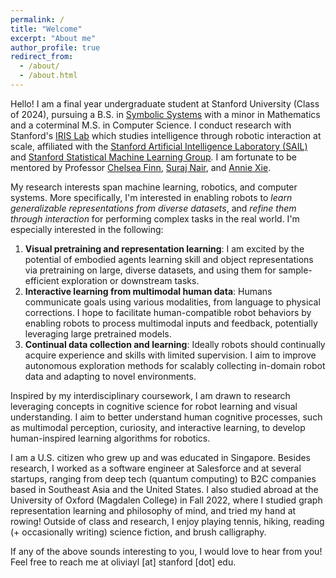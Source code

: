 ```yaml
---
permalink: /
title: "Welcome"
excerpt: "About me"
author_profile: true
redirect_from: 
  - /about/
  - /about.html
---
```


Hello! I am a final year undergraduate student at Stanford University (Class of 2024), pursuing a B.S. in [Symbolic Systems](https://symsys.stanford.edu/) with a minor in Mathematics and a coterminal M.S. in Computer Science. I conduct research with Stanford's [IRIS Lab](https://irislab.stanford.edu/) which studies intelligence through robotic interaction at scale, affiliated with the [Stanford Artificial Intelligence Laboratory (SAIL)](https://ai.stanford.edu/) and [Stanford Statistical Machine Learning Group](http://ml.stanford.edu/index.html). I am fortunate to be mentored by Professor [Chelsea Finn](https://ai.stanford.edu/~cbfinn/), [Suraj Nair](https://cs.stanford.edu/~surajn/), and [Annie Xie](https://anxie.github.io/).

My research interests span machine learning, robotics, and computer systems. More specifically, I'm interested in enabling robots to *learn generalizable representations from diverse datasets*, and *refine them through interaction* for performing complex tasks in the real world. I'm especially interested in the following:
1. **Visual pretraining and representation learning**: I am excited by the potential of embodied agents learning skill and object representations via pretraining on large, diverse datasets, and using them for sample-efficient exploration or downstream tasks. 
2. **Interactive learning from multimodal human data**: Humans communicate goals using various modalities, from language to physical corrections. I hope to facilitate human-compatible robot behaviors by enabling robots to process multimodal inputs and feedback, potentially leveraging large pretrained models.
3. **Continual data collection and learning**: Ideally robots should continually acquire experience and skills with limited supervision. I aim to improve autonomous exploration methods for scalably collecting in-domain robot data and adapting to novel environments. 

Inspired by my interdisciplinary coursework, I am drawn to research leveraging concepts in cognitive science for robot learning and visual understanding. I aim to better understand human cognitive processes, such as multimodal perception, curiosity, and interactive learning, to develop human-inspired learning algorithms for robotics. 

I am a U.S. citizen who grew up and was educated in Singapore. Besides research, I worked as a software engineer at Salesforce and at several startups, ranging from deep tech (quantum computing) to B2C companies based in Southeast Asia and the United States. I also studied abroad at the University of Oxford (Magdalen College) in Fall 2022, where I studied graph representation learning and philosophy of mind, and tried my hand at rowing! Outside of class and research, I enjoy playing tennis, hiking, reading (+ occasionally writing) science fiction, and brush calligraphy.

If any of the above sounds interesting to you, I would love to hear from you! Feel free to reach me at oliviayl [at] stanford [dot] edu.


<!-- 12/6/2023(2): 1. **Visual pretraining and representation learning**: In novel situations, humans don't re-learn skills and object representations from scratch. I am excited by the potential of robotic agents similarly learning environmental representations via pretraining on large, diverse datasets, and using these representations for exploration or downstream tasks. 
2. **Interactive learning from multimodal human data**: Humans communicate goals and provide feedback using various modalities, from language to physical corrections. I hope to develop methods capable of understanding multimodal task specifications to generate more expressive, human-compatible behaviors in robots, potentially leveraging Internet-scale multimodal pretrained models.
3. **Continual data collection and learning**: Supervision is costly, and I am excited by the prospect of robots continually acquiring knowledge and skills with limited supervision, as humans often do. Autonomous exploration also facilitates scalable, in-domain robot data collection, and I aim to improve learning from exploration for adaptively performing downstream tasks in novel environments. -->

<!-- 12/6/2023: More broadly, I'm interested in *embodied systems capable of intelligently exploring their environments, and harnessing learned knowledge for downstream tasks*. When faced with novel situations, humans don't re-learn skills and object representations from scratch. I am excited by the potential of robotic agents similarly learning representations of the environment, for instance via pretraining on (potentially multimodal) information, and using these representations to explore novel environments intelligently through interaction. After familiarizing itself with the specific objects and dynamics the new environment, the robot can then proceed with its assigned tasks. ... Through my current coursework and research, ... Some areas of human cognition that I hope to explore through a computational lens are multimodal perception, interactive learning, and curiosity.... engineer computational analogs of these processes in AI systems.-->


<!-- OLD: More broadly, I'm interested in embodied intelligent systems capable of learning quickly and flexibly by cooperating with humans. I am excited by the interplay between autonomous and interactive reinforcement learning: a robot should ideally operate and learn autonomously, but query a human operator upon recognizing it has reached an irreversible or unsafe state. By processing human information and feedback, potentially from multiple modalities (language, images, physical repositioning etc.), the robot can then proceed with its assigned tasks. -->